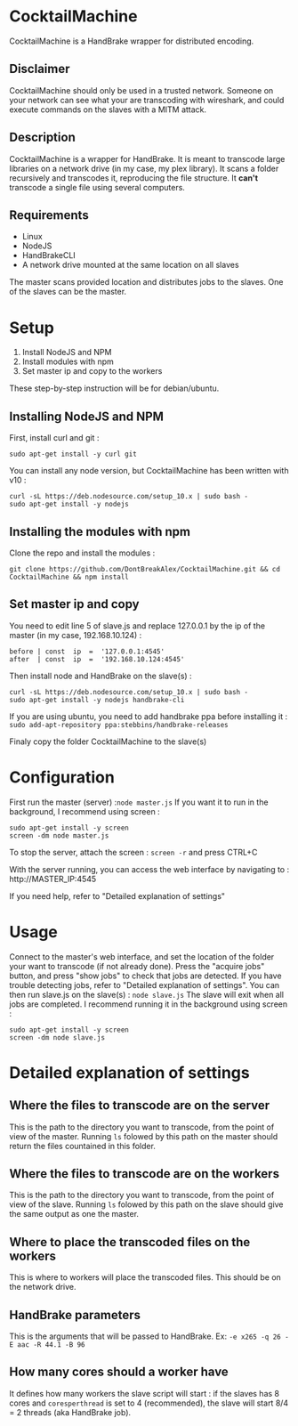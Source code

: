 ﻿# CocktailMachine
CocktailMachine is a HandBrake wrapper for distributed encoding. 
## Disclaimer
CocktailMachine should only be used in a trusted network. Someone on your network can see what your are transcoding with wireshark, and could execute commands on the slaves with a MITM attack.
## Description
CocktailMachine is a wrapper for HandBrake. It is meant to transcode large libraries on a network drive (in my case, my plex library). It scans a folder recursively and transcodes it, reproducing the file structure. It **can't** transcode a single file using several computers.
## Requirements
- Linux
- NodeJS
- HandBrakeCLI
- A network drive mounted at the same location on all slaves

The master scans provided location and distributes jobs to the slaves. One of the slaves can be the master.
# Setup
 1. Install NodeJS and NPM
 2. Install modules with npm
 3. Set master ip and copy to the workers

These step-by-step instruction will be for debian/ubuntu.
## Installing NodeJS and NPM
First, install curl and git :

    sudo apt-get install -y curl git

You can install any node version, but CocktailMachine has been written with v10 :

    curl -sL https://deb.nodesource.com/setup_10.x | sudo bash -
    sudo apt-get install -y nodejs
  ## Installing the modules with npm
Clone the repo and install the modules :

    git clone https://github.com/DontBreakAlex/CocktailMachine.git && cd CocktailMachine && npm install

## Set master ip and copy
You need to edit line 5 of slave.js and replace 127.0.0.1 by the ip of the master (in my case, 192.168.10.124) :

    before | const  ip  =  '127.0.0.1:4545'
    after  | const  ip  =  '192.168.10.124:4545'
Then install node and HandBrake on the slave(s) :

    curl -sL https://deb.nodesource.com/setup_10.x | sudo bash -
    sudo apt-get install -y nodejs handbrake-cli
If you are using ubuntu, you need to add handbrake ppa before installing it : `sudo add-apt-repository ppa:stebbins/handbrake-releases`

Finaly copy the folder CocktailMachine to the slave(s)

# Configuration
First run the master (server) :`node master.js`
If you want it to run in the background, I recommend using screen :

    sudo apt-get install -y screen
    screen -dm node master.js
To stop the server, attach the screen : `screen -r` and press CTRL+C

With the server running, you can access the web interface by navigating to :
http://MASTER_IP:4545

If you need help, refer to "Detailed explanation of settings"

# Usage
Connect to the master's web interface, and set the location of the folder your want to transcode (if not already done).
Press the "acquire jobs" button, and press "show jobs" to check that jobs are detected.
If you have trouble detecting jobs, refer to "Detailed explanation of settings".
You can then run slave.js on the slave(s) : `node slave.js`
The slave will exit when all jobs are completed. 
I recommend running it in the background using screen :

    sudo apt-get install -y screen
    screen -dm node slave.js
# Detailed explanation of settings
## Where the files to transcode are on the server
This is the path to the directory you want to transcode, from the point of view of the master. Running `ls` folowed by this path on the master should return the files countained in this folder.

## Where the files to transcode are on the workers
This is the path to the directory you want to transcode, from the point of view of the slave. Running `ls` folowed by this path on the slave should give the same output as one the master.

## Where to place the transcoded files on the workers
This is where to workers will place the transcoded files. This should be on the network drive.
## HandBrake parameters
This is the arguments that will be passed to HandBrake. Ex: `-e x265 -q 26 -E aac -R 44.1 -B 96`
## How many cores should a worker have
It defines how many workers the slave script will start : if the slaves has 8 cores and `coresperthread` is set to 4 (recommended), the slave will start 8/4 = 2 threads (aka HandBrake job). 
